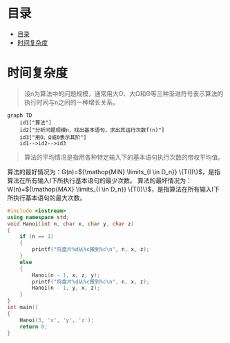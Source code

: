 # 目录
- [目录](#目录)
- [时间复杂度](#时间复杂度)

# 时间复杂度

> 设n为算法中的问题规模，通常用大O、大Ω和Θ等三种渐进符号表示算法的执行时间与n之间的一种增长关系。

```mermaid
graph TD
    id1["算法"]
    id2["分析问题规模n，找出基本语句，求出其运行次数f(n)"]
    id3["用O、Ω或Θ表示其阶"]
    id1-->id2-->id3
```
> 算法的平均情况是指用各种特定输入下的基本语句执行次数的带权平均值。

算法的最好情况为：G(n)=${\mathop{MIN} \limits_{I \in D_n}} \{T(I)\}$，是指算法在所有输入I下所执行基本语句的最少次数。
算法的最坏情况为：W(n)=${\mathop{MAX} \limits_{I \in D_n}} \{T(I)\}$，是指算法在所有输入I下所执行基本语句的最大次数。

```c++
#include <iostream>
using namespace std;
void Hanoi(int n, char x, char y, char z)
{
    if (n == 1)
    {
        printf("将盘片%d从%c搬到%c\n", n, x, z);
    }
    else
    {
        Hanoi(n - 1, x, z, y);
        printf("将盘片%d从%c搬到%c\n", n, x, z);
        Hanoi(n - 1, y, x, z);
    }
}
int main()
{
    Hanoi(3, 'x', 'y', 'z');
    return 0;
}
```

